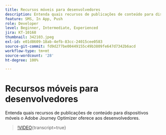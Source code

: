 ```yaml
---
title: Recursos móveis para desenvolvedores
description: Entenda quais recursos de publicações de conteúdo para dispositivos móveis o Adobe Journey Optimizer oferece aos desenvolvedores.
feature: SMS, In App, Push
role: Developer
level: Beginner, Intermediate, Experienced
jira: KT-10168
thumbnail: 342103.jpeg
exl-id: e01d8609-18ab-4efb-83cc-24015cee0583
source-git-commit: fd9d277be00449155c49b3809fe647d7342b6acd
workflow-type: tm+mt
source-wordcount: '28'
ht-degree: 100%

---
```


# Recursos móveis para desenvolvedores

Entenda quais recursos de publicações de conteúdo para dispositivos móveis o Adobe Journey Optimizer oferece aos desenvolvedores.

>[!VIDEO](https://video.tv.adobe.com/v/342103?quality=12&learn=on){transcript=true}

